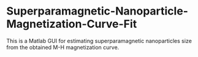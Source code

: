 # Superparamagnetic-Nanoparticle-Magnetization-Curve-Fit
This is a Matlab GUI for estimating superparamagnetic nanoparticles size from the obtained M-H magnetization curve.
